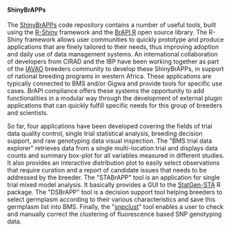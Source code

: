 #### ShinyBrAPPs

The [ShinyBrAPPs](https://github.com/IntegratedBreedingPlatform/ShinyBrAPPs/) code repository contains a number of useful tools, built using the [R-Shiny](https://shiny.posit.co/) framework and the [BrAPI R](https://github.com/mverouden/brapir-v2) open source library. The R-Shiny framework allows user communities to quickly prototype and produce applications that are finely tailored to their needs, thus improving adoption and daily use of data management systems. An international collaboration of developers from CIRAD and the IBP have been working together as part of the [IAVAO](https://www.iavao.org/) breeders community to develop these ShinyBrAPPs, in support of national breeding programs in western Africa. These applications are typically connected to BMS and/or Gigwa and provide tools for specific use cases. BrAPI compliance offers these systems the opportunity to add functionalities in a modular way through the development of external plugin applications that can quickly fulfill specific needs for this group of breeders and scientists.

So far, four applications have been developed covering the fields of trial data quality control, single trial statistical analysis, breeding decision support, and raw genotyping data visual inspection. The "BMS trial data explorer" retrieves data from a single multi-location trial and displays data counts and summary box-plot for all variables measured in different studies. It also provides an interactive distribution plot to easily select observations that require curation and a report of candidate issues that needs to be addressed by the breeder. The "STABrAPP" tool is an application for single trial mixed model analysis. It basically provides a GUI to the [StatGen-STA](https://biometris.github.io/statgenSTA/) R package. The "DSBrAPP" tool is a decision support tool helping breeders to select germplasm according to their various characteristics and save this germplasm list into BMS. Finally, the "[snpclust](https://github.com/jframi/snpclust)" tool enables a user to check and manually correct the clustering of fluorescence based SNP genotyping data. 
